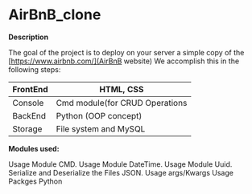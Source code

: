 # AirBnB_clone

**Description**

The goal of the project is to deploy on your server a simple copy of the [https://www.airbnb.com/](AirBnB website)
We accomplish this in the following steps:

| FrontEnd | HTML, CSS | 
|----------|-----------|
| Console | Cmd module(for CRUD Operations |  
| BackEnd | Python (OOP concept) |
| Storage | File system and MySQL |

**Modules used:**

Usage Module CMD.
Usage Module DateTime.
Usage Module Uuid.
Serialize and Deserialize the Files JSON.
Usage args/Kwargs
Usage Packges Python
